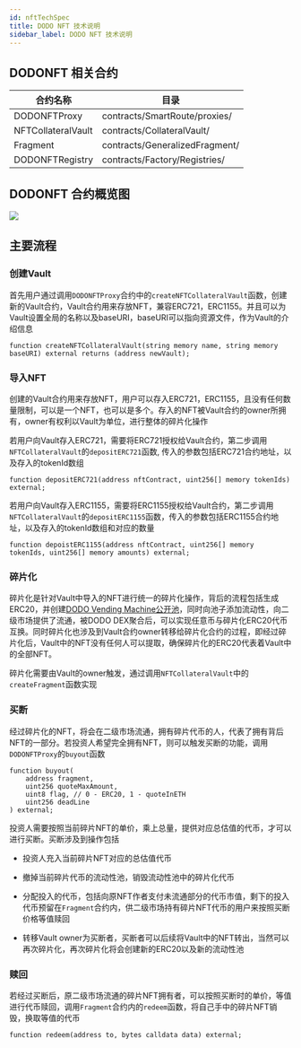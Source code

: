 ```yaml
---
id: nftTechSpec
title: DODO NFT 技术说明
sidebar_label: DODO NFT 技术说明
---
```


## DODONFT 相关合约

| 合约名称                | 目录                                | 
| ---------------------- | ---------------------------------- |
| DODONFTProxy           | contracts/SmartRoute/proxies/      |
| NFTCollateralVault     | contracts/CollateralVault/         |
| Fragment               | contracts/GeneralizedFragment/     |
| DODONFTRegistry        | contracts/Factory/Registries/      |

## DODONFT 合约概览图

![](https://dodoex.github.io/docs/img/dodonft_framework.png)


## 主要流程

### 创建Vault

首先用户通过调用`DODONFTProxy`合约中的`createNFTCollateralVault`函数，创建新的Vault合约，Vault合约用来存放NFT，兼容ERC721，ERC1155。并且可以为Vault设置全局的名称以及baseURI，baseURI可以指向资源文件，作为Vault的介绍信息

```
function createNFTCollateralVault(string memory name, string memory baseURI) external returns (address newVault);
```

### 导入NFT

创建的Vault合约用来存放NFT，用户可以存入ERC721，ERC1155，且没有任何数量限制，可以是一个NFT，也可以是多个。存入的NFT被Vault合约的owner所拥有，owner有权利以Vault为单位，进行整体的碎片化操作

若用户向Vault存入ERC721，需要将ERC721授权给Vault合约，第二步调用`NFTCollateralVault`的`depositERC721`函数, 传入的参数包括ERC721合约地址，以及存入的tokenId数组

```
function depositERC721(address nftContract, uint256[] memory tokenIds) external;
```

若用户向Vault存入ERC1155，需要将ERC1155授权给Vault合约，第二步调用`NFTCollateralVault`的`depositERC1155`函数，传入的参数包括ERC1155合约地址，以及存入的tokenId数组和对应的数量

```
function depoistERC1155(address nftContract, uint256[] memory tokenIds, uint256[] memory amounts) external;
```

### 碎片化

碎片化是针对Vault中导入的NFT进行统一的碎片化操作，背后的流程包括生成ERC20，并创建[DODO Vending Machine公开池](./publicPool)，同时向池子添加流动性，向二级市场提供了流通，被DODO DEX聚合后，可以实现任意币与碎片化ERC20代币互换。同时碎片化也涉及到Vault合约owner转移给碎片化合约的过程，即经过碎片化后，Vault中的NFT没有任何人可以提取，确保碎片化的ERC20代表着Vault中的全部NFT。

碎片化需要由Vault的owner触发，通过调用`NFTCollateralVault`中的`createFragment`函数实现


### 买断

经过碎片化的NFT，将会在二级市场流通，拥有碎片代币的人，代表了拥有背后NFT的一部分。若投资人希望完全拥有NFT，则可以触发买断的功能，调用`DODONFTProxy`的`buyout`函数

```
function buyout(
    address fragment,
    uint256 quoteMaxAmount,
    uint8 flag, // 0 - ERC20, 1 - quoteInETH
    uint256 deadLine
) external;
```

投资人需要按照当前碎片NFT的单价，乘上总量，提供对应总估值的代币，才可以进行买断。买断涉及到操作包括

- 投资人充入当前碎片NFT对应的总估值代币

- 撤掉当前碎片代币的流动性池，销毁流动性池中的碎片化代币

- 分配投入的代币，包括向原NFT作者支付未流通部分的代币市值，剩下的投入代币预留在`Fragment`合约内，供二级市场持有碎片NFT代币的用户来按照买断价格等值赎回

- 转移Vault owner为买断者，买断者可以后续将Vault中的NFT转出，当然可以再次碎片化，再次碎片化将会创建新的ERC20以及新的流动性池

### 赎回

若经过买断后，原二级市场流通的碎片NFT拥有者，可以按照买断时的单价，等值进行代币赎回，调用`Fragment`合约内的`redeem`函数，将自己手中的碎片NFT销毁，换取等值的代币

```
function redeem(address to, bytes calldata data) external;
```